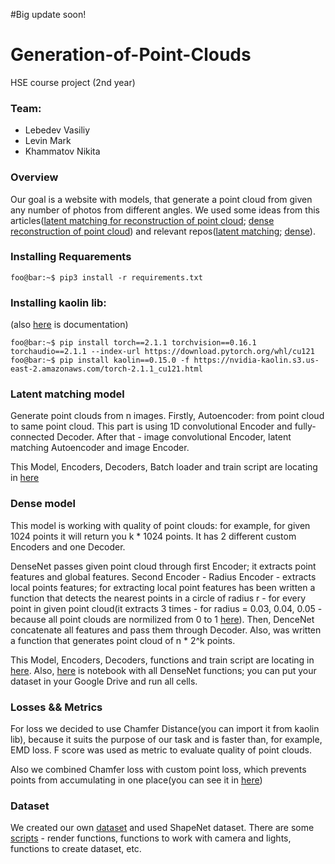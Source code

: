 #Big update soon!

# Generation-of-Point-Clouds
HSE course project (2nd year)


### Team:
- Lebedev Vasiliy
- Levin Mark
- Khammatov Nikita


### Overview
Our goal is a website with models, that generate a point cloud from given any number of photos from different angles. We used some ideas from this articles([latent matching for reconstruction of point cloud](https://arxiv.org/pdf/1807.07796); [dense reconstruction of point cloud](https://arxiv.org/pdf/1901.08906v1)) and relevant repos([latent matching](https://github.com/val-iisc/3d-lmnet/tree/master); [dense](https://github.com/val-iisc/densepcr/tree/master)).


### Installing Requarements

```console
foo@bar:~$ pip3 install -r requirements.txt
```

### Installing kaolin lib:
(also [here](https://kaolin.readthedocs.io/en/latest/index.html) is documentation)
```console
foo@bar:~$ pip install torch==2.1.1 torchvision==0.16.1 torchaudio==2.1.1 --index-url https://download.pytorch.org/whl/cu121
foo@bar:~$ pip install kaolin==0.15.0 -f https://nvidia-kaolin.s3.us-east-2.amazonaws.com/torch-2.1.1_cu121.html
```

### Latent matching model

Generate point clouds from n images. Firstly, Autoencoder: from point cloud to same point cloud. This part is using 1D convolutional
Encoder and fully-connected Decoder. After that - image convolutional Encoder, latent matching Autoencoder and image 
Encoder. 

This Model, Encoders, Decoders, Batch loader and train script are locating in [here](https://github.com/bananananacat/Generation-of-3D-Objects/tree/main/model/models/v2_generation)

### Dense model

This model is working with quality of point clouds: for example, for given 1024 points it will return you k * 1024 points. It has 2 different custom Encoders and one Decoder. 

DenseNet passes given point cloud through first Encoder; it extracts point features and global features. Second Encoder - Radius Encoder - extracts local points features; for extracting local point features has been written a function that detects the nearest points in a circle of radius r - for every point in given point cloud(it extracts 3 times - for radius = 0.03, 0.04, 0.05 - because all point clouds are normilized from 0 to 1 [here](https://github.com/bananananacat/Generation-of-3D-Objects/blob/main/model/models/densenet/utils/BatchGen_DenseNet.py)). Then, DenceNet concatenate all features and pass them through Decoder. Also, was written a function that generates point cloud of n * 2^k points.

This Model, Encoders, Decoders, functions and train script are locating in [here](https://github.com/bananananacat/Generation-of-3D-Objects/tree/main/model/models/densenet).
Also, [here](https://github.com/bananananacat/Generation-of-3D-Objects/tree/main/model/models/densenet/Generation_of_Point_Clouds.ipynb) is notebook with all DenseNet functions; you can put your dataset in your Google Drive and run all cells.

### Losses && Metrics

For loss we decided to use Chamfer Distance(you can import it from kaolin lib), because it suits the purpose of our task and is faster than, for example, EMD loss. F score was used as metric to evaluate quality of point clouds.

Also we combined Chamfer loss with custom point loss, which prevents points from accumulating in one place(you can see it in [here](https://github.com/bananananacat/Generation-of-3D-Objects/blob/main/model/models/v2_generation/utils/losses.py))

### Dataset

We created our own [dataset](https://github.com/bananananacat/Generation-of-3D-Objects/blob/main/model/data/datasets.md) and used ShapeNet dataset.
There are some [scripts](https://github.com/bananananacat/Generation-of-3D-Objects/tree/main/model/data/data_collection) - render functions, functions to work with camera and lights, functions to create dataset, etc.

